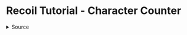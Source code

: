 # Recoil Tutorial - Character Counter

<details>
<summary>Source</summary> 
  
  [Recoil Official Documentation](https://recoiljs.org/docs/introduction/getting-started/)
